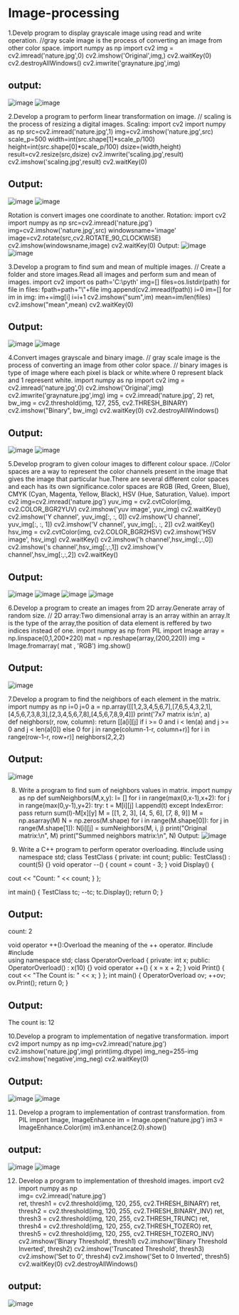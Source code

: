 # Image-processing
1.Develp program to display grayscale image using read and write operation.
//gray scale image is the process of converting an image from other color space.
import numpy as np
import cv2
img = cv2.imread('nature.jpg',0)
cv2.imshow('Original',img,)
cv2.waitKey(0)
cv2.destroyAllWindows()
cv2.imwrite('graynature.jpg',img)
## output:
![image](https://user-images.githubusercontent.com/72437208/104428673-c43c0080-55aa-11eb-832e-b04d75df9e75.png)
![image](https://user-images.githubusercontent.com/72437208/104424592-94d6c500-55a5-11eb-9db9-35ccfad4e4cd.png)

2.Develop a program to perform linear transformation on image.
// scaling is the process of resizing a digital images.
Scaling:
import cv2
import numpy as np
src=cv2.imread('nature.jpg',1)
img=cv2.imshow('nature.jpg',src)
scale_p=500
width=int(src.shape[1]*scale_p/100)
height=int(src.shape[0]*scale_p/100)
dsize=(width,height)
result=cv2.resize(src,dsize)
cv2.imwrite('scaling.jpg',result)
cv2.imshow('scaling.jpg',result)
cv2.waitKey(0)
##  Output:
![image](https://user-images.githubusercontent.com/72437208/104428673-c43c0080-55aa-11eb-832e-b04d75df9e75.png)
![image](https://user-images.githubusercontent.com/72437208/104426450-f6982e80-55a7-11eb-9df3-2e58fa883d9c.png)

Rotation is convert images one coordinate to another.
Rotation:
import cv2
import numpy as np
src=cv2.imread('nature.jpg')
img=cv2.imshow('nature.jpg',src)
windowsname='image'
image=cv2.rotate(src,cv2.ROTATE_90_CLOCKWISE)
cv2.imshow(windowsname,image)
cv2.waitKey(0)
Output:
![image](https://user-images.githubusercontent.com/72437208/104428673-c43c0080-55aa-11eb-832e-b04d75df9e75.png)
![image](https://user-images.githubusercontent.com/72437208/104427222-006e6180-55a9-11eb-95f2-4a8108d2a254.png)

3.Develop a program to find sum and mean of multiple images.
// Create a folder and store images.Read all images and perform sum and mean of images.
import cv2 
import os
path='C:\pyth'
img=[]
files=os.listdir(path)
for file in files:
    fpath=path+"\\"+file
    img.append(cv2.imread(fpath))
i=0
im=[]
for im in img:
    im+=img[i]
    i=i+1
cv2.imshow("sum",im)
mean=im/len(files)
cv2.imshow("mean",mean)
cv2.waitKey(0)
##  Output:
![image](https://user-images.githubusercontent.com/72437208/104429879-17fb1980-55ac-11eb-9c95-d2579bbd2eb8.png)
![image](https://user-images.githubusercontent.com/72437208/104430224-6ad4d100-55ac-11eb-8896-7d1a259674ae.png)

4.Convert images grayscale and binary image.
// gray scale image is the process of converting an image from other color space.
// binary images is type of image where each pixel is black or white.where 0 represent black and 1 represent white.
import numpy as np
import cv2
img = cv2.imread('nature.jpg',0)
cv2.imshow('Original',img)
cv2.imwrite('graynature.jpg',img)
img = cv2.imread('nature.jpg', 2) 
ret, bw_img = cv2.threshold(img, 127, 255, cv2.THRESH_BINARY) 
cv2.imshow("Binary", bw_img) 
cv2.waitKey(0)
cv2.destroyAllWindows()
##  Output:
![image](https://user-images.githubusercontent.com/72437208/104432837-6bbb3200-55af-11eb-98d8-a15554b13a9d.png)
![image](https://user-images.githubusercontent.com/72437208/104433079-acb34680-55af-11eb-9b80-54c18aae2d01.png)

5.Develop program to given colour images to different colour space.
//Color spaces are a way to represent the color channels present in the image that gives the image that particular hue.There are several different color spaces and each has its own significance.color spaces are RGB (Red, Green, Blue), CMYK (Cyan, Magenta, Yellow, Black), HSV (Hue, Saturation, Value).
import cv2
img=cv2.imread('nature.jpg')
yuv_img = cv2.cvtColor(img, cv2.COLOR_BGR2YUV)
cv2.imshow('yuv image', yuv_img)
cv2.waitKey()
cv2.imshow('Y channel', yuv_img[:, :, 0])
cv2.imshow('U channel', yuv_img[:, :, 1])
cv2.imshow('V channel', yuv_img[:, :, 2])
cv2.waitKey()
hsv_img = cv2.cvtColor(img, cv2.COLOR_BGR2HSV)
cv2.imshow('HSV image', hsv_img)
cv2.waitKey()
cv2.imshow('h channel',hsv_img[:,:,0])
cv2.imshow('s channel',hsv_img[:,:,1])
cv2.imshow('v channel',hsv_img[:,:,2])
cv2.waitKey()
##  Output: 
![image](https://user-images.githubusercontent.com/72437208/104434358-2435a580-55b1-11eb-8558-a8fb0094eb06.png)
![image](https://user-images.githubusercontent.com/72437208/104434643-75de3000-55b1-11eb-90a8-93555969233b.png)
![image](https://user-images.githubusercontent.com/72437208/104434791-aa51ec00-55b1-11eb-8a85-acd36d700804.png)
![image](https://user-images.githubusercontent.com/72437208/104435009-ea18d380-55b1-11eb-9b73-703a4b83f291.png)

6.Develop a program to create an images from 2D array.Generate array of random size.
// 2D array:Two dimensional array is an array within an array.It is the type of the array,the position of data element is reffered by two indices instead of one.
import numpy as np
from PIL import Image
array = np.linspace(0,1,200*220)
mat = np.reshape(array,(200,220))
img = Image.fromarray( mat , 'RGB')
img.show()
##  Output:
![image](https://user-images.githubusercontent.com/72437208/104435578-8f33ac00-55b2-11eb-8c20-e7d896f53481.png)

7.Develop a program to find the neighbors of each element in the matrix.
import numpy as np
i=0
j=0
a = np.array([[1,2,3,4,5,6,7],[7,6,5,4,3,2,1],[4,5,6,7,3,8,3],[2,3,4,5,6,7,8],[4,5,6,7,8,9,4]])
print('7x7 matrix is:\n', a)           
def neighbors(r, row, column):
     return [[a[i][j] if  i >= 0 and i < len(a) and j >= 0 and j < len(a[0]) else 0
                for j in range(column-1-r, column+r)]
                    for i in range(row-1-r, row+r)]
neighbors(2,2,2)

## Output:
![image](https://user-images.githubusercontent.com/72437208/104447021-39b2cb80-55c1-11eb-8cdb-1a4278cd407b.png)
 
8. Write a program to find sum of neighbors values in matrix.
import numpy as np
def sumNeighbors(M,x,y):
    l= []
    for i in range(max(0,x-1),x+2): 
        for j in range(max(0,y-1),y+2):
            try:
                t = M[i][j]
                l.append(t)
            except IndexError: 
                pass
    return sum(l)-M[x][y] 
M = [[1, 2, 3],
    [4, 5, 6],
    [7, 8, 9]] 
M = np.asarray(M)
N = np.zeros(M.shape)
for i in range(M.shape[0]):
    for j in range(M.shape[1]):
        N[i][j] = sumNeighbors(M, i, j)
print("Original matrix:\n", M)
print("Summed neighbors matrix:\n", N)
Output:
![image](https://user-images.githubusercontent.com/72437208/104446795-f8bab700-55c0-11eb-9cde-16ee6db543be.png)

9. Write a C++ program to perform operator overloading.
#include <iostream>
using namespace std;
class TestClass {
private:
int count;
public:
TestClass() : count(5) {}
void operator --() {
count = count - 3;
}
void Display() {

cout << "Count: " << count; }
};

int main() {
TestClass tc;
--tc;
tc.Display();
return 0;
}
## Output:
count: 2

void operator ++():Overload the meaning of the ++ operator.
#include <iostream>  
#include <iostream>  
using namespace std;
class OperatorOverload {
private:
int x;
public:
OperatorOverload() : x(10) {}
void operator ++() {
x = x + 2;
}
void Print() {
cout << "The Count is: " << x;
}
};
int main() {
OperatorOverload ov;
++ov;  
ov.Print();
return 0;
}
## Output:
The count is: 12

10.Develop a program to implementation of negative transformation.
import cv2
import numpy as np
img=cv2.imread('nature.jpg')
cv2.imshow('nature.jpg',img)
print(img.dtype)
img_neg=255-img
cv2.imshow('negative',img_neg)
cv2.waitKey(0)
## Output:
![image](https://user-images.githubusercontent.com/72437208/105329502-3c33a780-5bf7-11eb-9b69-cfa2e757ac63.png)
![image](https://user-images.githubusercontent.com/72437208/105329752-8157d980-5bf7-11eb-9ad0-b661768f0021.png)

11. Develop a program to implementation of contrast transformation.
from PIL import Image, ImageEnhance 
im = Image.open('nature.jpg') 
im3 = ImageEnhance.Color(im) 
im3.enhance(2.0).show()   
## output:
![image](https://user-images.githubusercontent.com/72437208/105329502-3c33a780-5bf7-11eb-9b69-cfa2e757ac63.png)
![image](https://user-images.githubusercontent.com/72437208/105330492-5c179b00-5bf8-11eb-83d9-a7b51310b406.png)

12. Develop a program to implementation of threshold images.
import cv2  
import numpy as np  
img= cv2.imread('nature.jpg')  
ret, thresh1 = cv2.threshold(img, 120, 255, cv2.THRESH_BINARY) 
ret, thresh2 = cv2.threshold(img, 120, 255, cv2.THRESH_BINARY_INV) 
ret, thresh3 = cv2.threshold(img, 120, 255, cv2.THRESH_TRUNC) 
ret, thresh4 = cv2.threshold(img, 120, 255, cv2.THRESH_TOZERO) 
ret, thresh5 = cv2.threshold(img, 120, 255, cv2.THRESH_TOZERO_INV) 
cv2.imshow('Binary Threshold', thresh1) 
cv2.imshow('Binary Threshold Inverted', thresh2) 
cv2.imshow('Truncated Threshold', thresh3) 
cv2.imshow('Set to 0', thresh4) 
cv2.imshow('Set to 0 Inverted', thresh5) 
cv2.waitKey(0) 
cv2.destroyAllWindows()
## output:
![image](https://user-images.githubusercontent.com/72437208/105331231-36d75c80-5bf9-11eb-8e0a-436f84d46a30.png)




